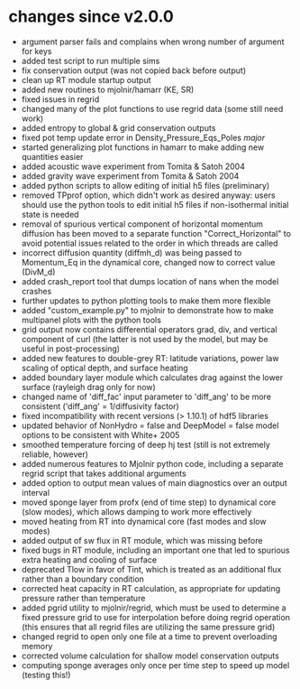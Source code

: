 # changes since v2.0.0

 * argument parser fails and complains when wrong number of argument for keys
 * added test script to run multiple sims
 * fix conservation output (was not copied back before output)
 * clean up RT module startup output
 * added new routines to mjolnir/hamarr (KE, SR)
 * fixed issues in regrid
 * changed many of the plot functions to use regrid data (some still need work)
 * added entropy to global & grid conservation outputs
 * fixed pot temp update error in Density_Pressure_Eqs_Poles *major*
 * started generalizing plot functions in hamarr to make adding new quantities easier
 * added acoustic wave experiment from Tomita & Satoh 2004
 * added gravity wave experiment from Tomita & Satoh 2004
 * added python scripts to allow editing of initial h5 files (preliminary)
 * removed TPprof option, which didn't work as desired anyway: users should use the python tools to edit initial h5 files if non-isothermal initial state is needed
 * removal of spurious vertical component of horizontal momentum diffusion has been moved
 to a separate function "Correct_Horizontal" to avoid potential issues related to the order
 in which threads are called
 * incorrect diffusion quantity (diffmh_d) was being passed to Momentum_Eq in the dynamical core, changed now to correct value (DivM_d)
 * added crash_report tool that dumps location of nans when the model crashes
 * further updates to python plotting tools to make them more flexible
 * added "custom_example.py" to mjolnir to demonstrate how to make multipanel plots with the python tools
 * grid output now contains differential operators grad, div, and vertical component of curl (the latter is not used by the model, but may be useful in post-processing)
 * added new features to double-grey RT: latitude variations, power law scaling of optical
 depth, and surface heating
 * added boundary layer module which calculates drag against the lower surface (rayleigh drag only for now)
 * changed name of 'diff_fac' input parameter to 'diff_ang' to be more consistent ('diff_ang' = 1/diffusivity factor)
 * fixed incompatibility with recent versions (> 1.10.1) of hdf5 libraries
 * updated behavior of NonHydro = false and DeepModel = false model options to be consistent with White+ 2005
 * smoothed temperature forcing of deep hj test (still is not extremely reliable, however)
 * added numerous features to Mjolnir python code, including a separate regrid script that takes additional arguments
 * added option to output mean values of main diagnostics over an output interval
 * moved sponge layer from profx (end of time step) to dynamical core (slow modes), which allows damping to work more effectively
 * moved heating from RT into dynamical core (fast modes and slow modes)
 * added output of sw flux in RT module, which was missing before
 * fixed bugs in RT module, including an important one that led to spurious extra heating and cooling of surface
 * deprecated Tlow in favor of Tint, which is treated as an additional flux rather than a boundary condition
 * corrected heat capacity in RT calculation, as appropriate for updating pressure rather than temperature
 * added pgrid utility to mjolnir/regrid, which must be used to determine a fixed pressure grid to use for interpolation before doing regrid operation (this ensures that all regrid files are utilizing the same pressure grid)
 * changed regrid to open only one file at a time to prevent overloading memory
 * corrected volume calculation for shallow model conservation outputs
 * computing sponge averages only once per time step to speed up model (testing this!)
